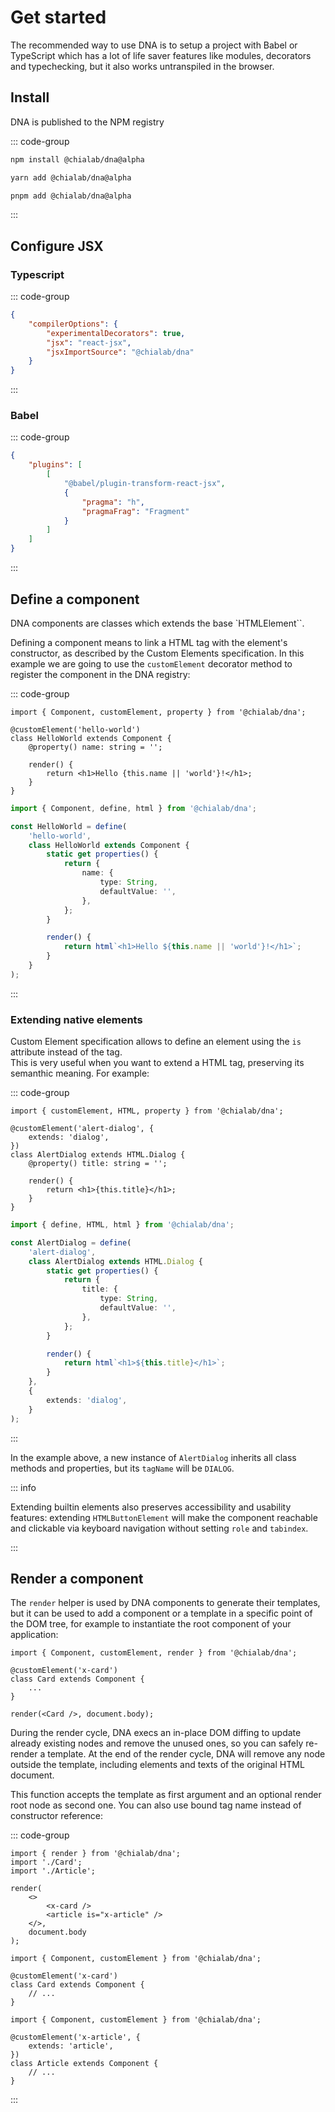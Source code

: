 # Get started

The recommended way to use DNA is to setup a project with Babel or TypeScript which has a lot of life saver features like modules, decorators and typechecking, but it also works untranspiled in the browser.

## Install

DNA is published to the NPM registry

::: code-group

```bash [npm]
npm install @chialab/dna@alpha
```

```bash [yarn]
yarn add @chialab/dna@alpha
```

```bash [pnpm]
pnpm add @chialab/dna@alpha
```

:::

## Configure JSX

### Typescript

::: code-group

```json [tsconfig.json]
{
    "compilerOptions": {
        "experimentalDecorators": true,
        "jsx": "react-jsx",
        "jsxImportSource": "@chialab/dna"
    }
}
```

:::

### Babel

::: code-group

```json [babel.config.json]
{
    "plugins": [
        [
            "@babel/plugin-transform-react-jsx",
            {
                "pragma": "h",
                "pragmaFrag": "Fragment"
            }
        ]
    ]
}
```

:::

## Define a component

DNA components are classes which extends the base `HTMLElement``.

Defining a component means to link a HTML tag with the element's constructor, as described by the Custom Elements specification.
In this example we are going to use the `customElement` decorator method to register the component in the DNA registry:

::: code-group

```tsx [TypeScript]
import { Component, customElement, property } from '@chialab/dna';

@customElement('hello-world')
class HelloWorld extends Component {
    @property() name: string = '';

    render() {
        return <h1>Hello {this.name || 'world'}!</h1>;
    }
}
```

```ts [JavaScript]
import { Component, define, html } from '@chialab/dna';

const HelloWorld = define(
    'hello-world',
    class HelloWorld extends Component {
        static get properties() {
            return {
                name: {
                    type: String,
                    defaultValue: '',
                },
            };
        }

        render() {
            return html`<h1>Hello ${this.name || 'world'}!</h1>`;
        }
    }
);
```

:::

### Extending native elements

Custom Element specification allows to define an element using the `is` attribute instead of the tag.  
This is very useful when you want to extend a HTML tag, preserving its semanthic meaning. For example:

::: code-group

```tsx [TypeScript]
import { customElement, HTML, property } from '@chialab/dna';

@customElement('alert-dialog', {
    extends: 'dialog',
})
class AlertDialog extends HTML.Dialog {
    @property() title: string = '';

    render() {
        return <h1>{this.title}</h1>;
    }
}
```

```ts [JavaScript]
import { define, HTML, html } from '@chialab/dna';

const AlertDialog = define(
    'alert-dialog',
    class AlertDialog extends HTML.Dialog {
        static get properties() {
            return {
                title: {
                    type: String,
                    defaultValue: '',
                },
            };
        }

        render() {
            return html`<h1>${this.title}</h1>`;
        }
    },
    {
        extends: 'dialog',
    }
);
```

:::

In the example above, a new instance of `AlertDialog` inherits all class methods and properties, but its `tagName` will be `DIALOG`.

::: info

Extending builtin elements also preserves accessibility and usability features: extending `HTMLButtonElement` will make the component reachable and clickable via keyboard navigation without setting `role` and `tabindex`.

:::

## Render a component

The `render` helper is used by DNA components to generate their templates, but it can be used to add a component or a template in a specific point of the DOM tree, for example to instantiate the root component of your application:

```tsx
import { Component, customElement, render } from '@chialab/dna';

@customElement('x-card')
class Card extends Component {
    ...
}

render(<Card />, document.body);
```

During the render cycle, DNA execs an in-place DOM diffing to update already existing nodes and remove the unused ones, so you can safely re-render a template. At the end of the render cycle, DNA will remove any node outside the template, including elements and texts of the original HTML document.

This function accepts the template as first argument and an optional render root node as second one. You can also use bound tag name instead of constructor reference:

::: code-group

```tsx [main.tsx]
import { render } from '@chialab/dna';
import './Card';
import './Article';

render(
    <>
        <x-card />
        <article is="x-article" />
    </>,
    document.body
);
```

```tsx [Card.tsx]
import { Component, customElement } from '@chialab/dna';

@customElement('x-card')
class Card extends Component {
    // ...
}
```

```tsx [Article.tsx]
import { Component, customElement } from '@chialab/dna';

@customElement('x-article', {
    extends: 'article',
})
class Article extends Component {
    // ...
}
```

:::
